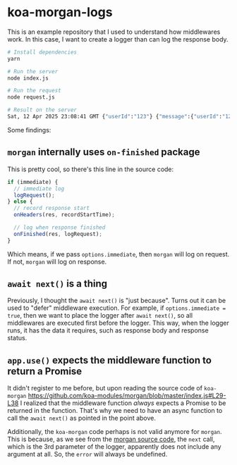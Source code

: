 # koa-morgan-logs

This is an example repository that I used to understand how middlewares work. In this case, I want to create a logger than can log the response body.

```sh
# Install dependencies
yarn

# Run the server
node index.js

# Run the request
node request.js

# Result on the server
Sat, 12 Apr 2025 23:08:41 GMT {"userId":"123"} {"message":{"userId":"123"}}
```

Some findings:

## `morgan` internally uses `on-finished` package

This is pretty cool, so there's this line in the source code:

```js
if (immediate) {
  // immediate log
  logRequest();
} else {
  // record response start
  onHeaders(res, recordStartTime);

  // log when response finished
  onFinished(res, logRequest);
}
```

Which means, if we pass `options.immediate`, then `morgan` will log on request. If not, `morgan` will log on response.

## `await next()` is a thing

Previously, I thought the `await next()` is "just because". Turns out it can be used to "defer" middleware execution. For example, if `options.immediate = true`, then we want to place the logger after `await next()`, so all middlewares are executed first before the logger. This way, when the logger runs, it has the data it requires, such as response body and response status.

## `app.use()` expects the middleware function to return a Promise

It didn't register to me before, but upon reading the source code of `koa-morgan` https://github.com/koa-modules/morgan/blob/master/index.js#L29-L38 I realized that the middleware function _always_ expects a Promise to be returned in the function. That's why we need to have an async function to call the `await next()` as pointed in the point above.

Additionally, the `koa-morgan` code perhaps is not valid anymore for `morgan`. This is because, as we see from the [morgan source code](https://github.com/expressjs/morgan/blob/master/index.js#L133-L144), the `next` call, which is the 3rd parameter of the logger, apparently does not include any argument at all. So, the `error` will always be undefined.
